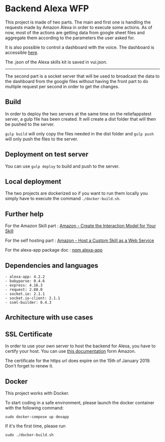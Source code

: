 # Backend Alexa WFP

This project is made of two parts. The main and first one is handling the requests 
made by Amazon Alexa in order to execute some actions. As of now, most of the actions are getting 
data from google sheet files and aggregate them according to the parameters the user asked for.

It is also possible to control a dashboard with the voice. The dashboard is accessible 
[here](http://wfp-pof.s3-website-ap-northeast-1.amazonaws.com/).

The .json of the Alexa skills kit is saved in vui.json.
___
The second part is a socket server that will be used to broadcast the data to the dashboard from 
the google files without having the front part to do multiple request per second in order to 
get the changes. 

## Build

In order to deploy the two servers at the same time on the reliefappstest server, a gulp file
has been created. It will create a dist folder that will then be pushed to the server.

``` gulp build ``` will only copy the files needed in the dist folder 
and ``` gulp push ``` will only push the files to the server.

## Deployment on test server

You can use ``` gulp deploy ``` to build and push to the server.

## Local deployment
The two projects are dockerized so if you want to run them locally you simply have to execute the
command ``` ./docker-build.sh ```.

## Further help

For the Amazon Skill part : [Amazon - Create the Interaction Model for Your Skill](https://developer.amazon.com/docs/custom-skills/create-the-interaction-model-for-your-skill.html)

For the self hosting part : [Amazon - Host a Custom Skill as a Web Service](https://developer.amazon.com/docs/custom-skills/host-a-custom-skill-as-a-web-service.html)

For the alexa-app package doc : [npm alexa-app](https://github.com/alexa-js/alexa-app)

## Dependencies and languages

    - alexa-app: 4.2.2
    - babyparse: 0.4.6
    - express: 4.16.3
    - request: 2.88.0
    - socket.io: 2.1.1
    - socket.io-client: 2.1.1
    - ssml-builder: 0.4.3


## Architecture with use cases


## SSL Certificate

In order to use your own server to host the backend for Alexa, you have to certify your host.
You can use [this documentation](https://developer.amazon.com/docs/custom-skills/configure-web-service-self-signed-certificate.html#create-a-private-key-and-self-signed-certificate-for-testing) 
form Amazon.

The certificate for the https url does expire on the 15th of January 2019. Don't forget to renew it.

## Docker

This project works with Docker.

To start coding in a safe environment, please launch the docker container with the following command:
```
sudo docker-compose up devapp
```

If it's the first time, please run 
```
sudo ./docker-build.sh
```